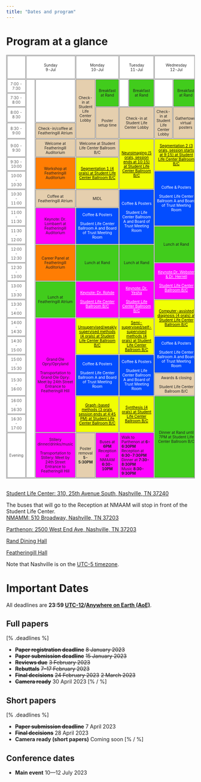```yaml
---
title: "Dates and program"
---
```

# Program at a glance
<style>
#program, #program th, #program td {
    border: 1px solid gray;
    font-size: 85%;
    border-collapse: separate;
    border-spacing: 1px;
    color: #222222;
}
@media (min-width: 1200px) {	
    #program {
        margin-left: -50px;
        margin-right: -50px;
    }
}
#program th, #program td {
  padding: 5px;
  text-align: left;
}
#program div, #program a {
    color: white;
}
#program a:hover {
    text-decoration: underline;
}
#r00{
      background-color: #96B6BD;
 /*   appearance: none;*/
    box-shadow: 0 0 0px 8px gold;

  clip-path: polygon(-20% 0%, 100% 0%, 100% 100%, -20% 100%); /*left*/

}
#r00t{
      background-color: #96B6BD;
        box-shadow: 0 0 0px 8px gold;
        clip-path: polygon(-20% -20%, 100% -20%, 100% 100%, -20% 100%); /*top-left*/
    }


#t01b {
  background-color: #BDC0BF;
    box-shadow: 0 0 0px 8px gold;
  clip-path: polygon(0% 0%, 100% 0%, 100% 120%, 0% 120%); /*bottom*/
  font-weight: 350
}

#t01t {
  background-color: #BDC0BF;
    box-shadow: 0 0 0px 8px gold;
      clip-path: polygon(0% -20%, 100% -20%, 100% 100%, 0% 100%); /*top*/
  font-weight: 350
}
#r00b{
      background-color: #96B6BD;
        box-shadow: 0 0 0px 8px gold;
  clip-path: polygon(-20% 0%, 100% 0%, 100% 120%, -20% 120%); /*bottom--*/
    }

#r01 {
    box-shadow: 0 0 0px 8px gold;
      clip-path: polygon(0% 0%, 120% 0%, 120% 100%, 0% 100%); /*right*/
      border: 1px;
  background-color: #BDC0BF;
  font-weight: 350

}

#r05 {
    box-shadow: 0 0 0px 8px gold;
      clip-path: polygon(0% 0%, 120% 0%, 120% 100%, 0% 100%); /*right*/
      border: 1px;
  background-color: #C4DFB3;
}

#r06 {
    box-shadow: 0 0 0px 8px gold;
      clip-path: polygon(0% 0%, 120% 0%, 120% 100%, 0% 100%); /*right*/
      border: 1px;
  background-color: #F9D368;
}

#r02 {
    box-shadow: 0 0 0px 8px gold;
      clip-path: polygon(0% 0%, 120% 0%, 120% 100%, 0% 100%); /*right*/
      border: 1px;
  background-color: #D9A9BC;
}
#r03 {
    box-shadow: 0 0 0px 8px gold;
      clip-path: polygon(0% 0%, 120% 0%, 120% 100%, 0% 100%); /*right*/
      border: 1px;
  background-color: #CDDFF0;
}
#t00 {
  background-color: #FFFFFF;
  text-align: center
  }
#t01 {
  background-color: #FFFFFF;
  font-weight: 350
}
#clr01 {
  background-color: #E5CFAE; 
}
#clr02 {
  background-color: #41CC1C 
}
#clr03 {
  background-color: #F1FF03
}
#clr04 {
  background-color: #FF7D03
}
#clr05 {
  background-color: #034DFF 
}
#clr06 {
  background-color: #FE03FF 
}
#t01s {
  background-color: #FFFFFF;
}

#cshort_v {
  background-color: #B9A3BE;
}
#clong_v {
  background-color: #B8CEDB;
}

#cmentor {
  background-color: #E8B8A2;
}
#cspecial {
  background-color: #74A1A7;
}
    #cspecial_t{   background-color: #74A1A7; box-shadow: 0 0 0px 8px gold;
      clip-path: polygon(0% -20%, 100% -20%, 100% 100%, 0% 100%); /*top*/
      border: 1px;}
     #cspecial_tr{   background-color: #74A1A7; box-shadow: 0 0 0px 8px gold;
      clip-path: polygon(0% -20%, 120% -20%, 120% 100%, 0% 100%); /*top-right*/
      border: 1px;}
    #cspecial_br{   background-color: #74A1A7; box-shadow: 0 0 0px 8px gold;
      clip-path: polygon(0% 0%, 120% 0%, 120% 120%, 0% 120%); /*bottom-right*/
      border: 1px;}

    #cspecial_b{   background-color: #74A1A7; box-shadow: 0 0 0px 8px gold;
  clip-path: polygon(0% 0%, 100% 0%, 100% 120%, 0% 120%); /*bottom*/
      border: 1px;}

    #title_legend{font-weight:300; font-size: 100%; text-align:left; color:white; padding-left: 6px; padding-right: 6px; white-space: nowrap; }
    #text_legend{font-weight:150; font-size: 80%; text-align:left; padding-left: 6px; }
    #cbreak_r{   background-color: #AEAEAE; box-shadow: 0 0 0px 8px gold;
      clip-path: polygon(0% 0%, 120% 0%, 120% 100%, 0% 100%); /*right*/
      border: 1px;}

    #cbreak{   background-color: #AEAEAE; }
    #cbreak div, #cbreak_r div { color: #222222; }

    #clong_tr{   background-color: #0083AC; box-shadow: 0 0 0px 8px gold;
      clip-path: polygon(0% -20%, 120% -20%, 120% 100%, 0% 100%); /*top-right*/
      border: 1px;}

    #clong_t{   background-color: #0083AC; box-shadow: 0 0 0px 8px gold;
      clip-path: polygon(0% -20%, 100% -20%, 100% 100%, 0% 100%); /*top*/
      border: 1px;}

    #clong_r{   background-color: #0083AC; box-shadow: 0 0 0px 8px gold;
      clip-path: polygon(0% 0%, 120% 0%, 120% 100%, 0% 100%); /*right*/
      border: 1px;}

    #clong{   background-color: #0083AC;}

    #ckeynote_r{   background-color: #016297; box-shadow: 0 0 0px 8px gold;
      clip-path: polygon(0% 0%, 120% 0%, 120% 100%, 0% 100%); /*right*/
      border: 1px;}

    #ckeynote{   background-color: #016297;}

    #cshort_r{   background-color: #82538B; box-shadow: 0 0 0px 8px gold;
      clip-path: polygon(0% 0%, 120% 0%, 120% 100%, 0% 100%); /*right*/
      border: 1px;}

    #cshort{   background-color: #82538B;}

    #cposter_r{   background-color: #248F85; box-shadow: 0 0 0px 8px gold;
      clip-path: polygon(0% 0%, 120% 0%, 120% 100%, 0% 100%); /*right*/
      border: 1px;}

    #cposter_br{   background-color: #248F85; box-shadow: 0 0 0px 8px gold;
      clip-path: polygon(0% 0%, 120% 0%, 120% 120%, 0% 120%); /*bottom-right*/
      border: 1px;}

    #cposter_b{   background-color: #248F85; box-shadow: 0 0 0px 8px gold;
  clip-path: polygon(0% 0%, 100% 0%, 100% 120%, 0% 120%); /*bottom*/
      border: 1px;}

    #cposter{   background-color: #248F85;}

td { 
    border: solid;
    border-width: 1px 0;
}
td:first-child {
  border-top: none;
}
td:last-child {
  border-bottom: none;
}
</style>
<script>
jQuery(document).ready(function($) {
    $('input[type= checkbox ]').click(function() {
        let index = $(this).attr('name').substr(3);
        index--;
        $('table tr').each(function() {
            $('td:eq(' + index + ')',this).toggle();
        });
        $('th.' + $(this).attr('name')).toggle();
    });
});
</script>

<table id="program" cellspacing="0" border="-1">
     <colgroup width="66"></colgroup>
     <colgroup width="65"></colgroup>
     <colgroup width="81"></colgroup>
     <colgroup span="5" width="138"></colgroup>
	 <tr>
		<td id='t01' class='col1' colspan=1 rowspan=1 height="62" width="280" ></td>
        <td id='t00' class='col2' style="text-align: center" align="center" width="300" rowspan=1 colspan=2 valign=center >Sunday<br>9-Jul</td>
        <td id='t00' class='col3' style="text-align: center" align="center" width="300" rowspan=1 colspan=2 valign=center >Monday<br>10-Jul</td>
        <td id='t00' class='col4' style="text-align: center" align="center" width="300" rowspan=1 colspan=2 valign=center >Tuesday<br>11-Jul</td>
        <td id='t00' class='col5' style="text-align: center" align="center" width="300" rowspan=1 colspan=3 valign=center >Wednesday<br>12-Jul</td>
        <td id='t00' class='col6' style="text-align: center" align="center" width="300" rowspan=1 colspan=1 valign=center >Thursday<br>13-Jul</td>
     </tr>
     <tr>
        <td id='t01' class='col1' rowspan=1 height="20" style="text-align: center" valign=center>7:00 - 7:30</td>
        <td id='t01s' class='col2' style="writing-mode: vertical-lr; text-align: center" align="center" valign=middle colspan=1 rowspan=21 width="150"><a href='doctoral.html'>Doctoral Symposium</a></td>
        <td id='t01' class='col2' rowspan=3></td>
        <td id='clr01' class='col3' style="text-align: center" align="center" valign=center colspan=1 rowspan=4>Check-in at Student Life Center Lobby</td>
        <td id='clr02' class='col3' style="text-align: center" align="center" valign=center colspan=1 rowspan=2>Breakfast at Rand</td>
        <td id='t01' class='col4' rowspan=2></td>
        <td id='clr02' class='col4' style="text-align: center" align="center" valign=center colspan=1 rowspan=2>Breakfast at Rand</td> 
        <td id='t01' class='col5' rowspan=2 colspan=2></td>
        <td id='clr02' class='col5' style="text-align: center" align="center" valign=center colspan=1 rowspan=2>Breakfast at Rand</td> 
        <td id='t01' class='col6' rowspan=4></td>
     </tr>
     <tr>
        <td id='t01' class='col1' rowspan=1 height="20" style="text-align: center" valign=center>7:30 - 8:00</td>
     </tr>
     <tr>
        <td id='t01' class='col1' rowspan=1 height="20" style="text-align: center" valign=center>8:00 - 8:30</td>
        <td id='clr01' class='col3' style="text-align: center" align="center" valign=center colspan=1 rowspan=2>Poster setup time</td>
        <td id='clr01' class='col4' rowspan=2 colspan=2 style="text-align: center" align="center" valign=center>Check-in at Student Life Center Lobby</td>
        <td id='clr01' class='col5' rowspan=2 colspan=1 style="text-align: center" align="center" valign=center>Check-in at Student Life Center Lobby</td>
        <td id='clr01' class='col5' rowspan=2 colspan=2 style="text-align: center" align="center" valign=center>Gathertown virtual posters</td>
     </tr>
     <tr>
        <td id='t01' class='col1' rowspan=1 height="20" style="text-align: center" valign=center>8:30 - 9:00</td>
        <td id='clr01' class='col2' rowspan=1 style="text-align: center" align="center" valign=center>Check-in/coffee at Featheringill Atrium</td>
     </tr>
     <tr>
        <td id='t01' class='col1' rowspan=1 height="20" style="text-align: center" valign=center>9:00 - 9:30</td> 
        <td id='clr01' class='col2' rowspan=1 style="text-align: center" align="center" valign=center>Welcome at Featheringill Auditorium</td>
        <td id='clr01' class='col3' rowspan=1 colspan=2 style="text-align: center" align="center" valign=center>Welcome at Student Life Center Ballroom B/C</td>
        <td id='clr03' class='col4' rowspan=3 colspan=2 style="text-align:center" align="center" valign=center><a href='program.html' style='color:black'>Neuroimaging (5 orals, session ends at 10:15) at Student Life Center Ballroom B/C</td>
        <td id='clr03' class='col5' rowspan=2 colspan=3 style="text-align:center" align="center" valign=center><a href='program.html' style='color:black'>Segmentation 2 (3 orals, session starts at 9:15) at Student Life Center Ballroom B/C</td>
        <td id='t01' class='col6' rowspan=9 colspan=1 style="writing-mode: vertical-lr; text-align: center" align="center" valign=center colspan=1><a href="workshop_agenda.html">NVIDIA Workshop at Featheringill Atrium</a></td>
     </tr>
     <tr>
        <td id='t01' class='col1' rowspan=1 height="20" style="text-align: center" valign=center>9:30 - 10:00</td>
        <td id='clr04' class='col2' rowspan=2 style="text-align: center" align="center" valign=center>Workshop at Featheringill Auditorium</td>
        <td id='clr03' class='col2' rowspan=2 colspan=2 style="text-align: center" align="center" valign=center><a href='program.html' style='color:black'>Segmentation 1 (4 orals) at Student Life Center Ballroom B/C</td>
     </tr>
     <tr>
        <td id='t01' class='col1' rowspan=1 height="20" style="text-align: center" valign=center>10:00 - 10:30</td>
        <td id='clr05' class='col5' rowspan=3 colspan=3 style="text-align: center; color: white" align="center" valign=center>Coffee & Posters<br><br>Student Life Center Ballroom A and Board of Trust Meeting Room</td>
     </tr>
     <tr>
        <td id='t01' class='col1' rowspan=1 height="20" style="text-align: center" valign=center>10:30 - 11:00</td> 
        <td id='clr01' class='col2' rowspan=1 style="text-align: center" align="center" valign=center>Coffee at Featheringill Atrium</td>
        <td id='clr01' class='col3' rowspan=1 colspan=2 style="text-align: center" align="center" valign=center>MIDL</td>
        <td id='clr05' class='col4' rowspan=3 colspan=2 style="text-align: center; color: white" align="center" valign=center>Coffee & Posters<br><br>Student Life Center Ballroom A and Board of Trust Meeting Room</td>
     </tr>
     <tr>
        <td id='t01' class='col1' rowspan=1 height="20" style="text-align: center" valign=center>11:00 - 11:30</td>
        <td id='clr06' class='col2' rowspan=2 style="text-align: center" align="center" valign=center>Keynote: Dr. Lombaert at Featheringill Auditorium</td>
        <td id='clr05' class='col3' rowspan=2 colspan=2 style="text-align: center; color: white" align="center" valign=center>Coffee & Posters<br><br>Student Life Center Ballroom A and Board of Trust Meeting Room</td>
     </tr>
     <tr>
        <td id='t01' class='col1' rowspan=1 height="20" style="text-align: center" valign=center>11:30 - 12:00</td>
        <td id='clr02' class='col5' rowspan=2 colspan=3 style="text-align: center" align="center" valign=center>Lunch at Rand</td>
     </tr>
     <tr>
        <td id='t01' class='col1' rowspan=1 height="20" style="text-align: center" valign=center>12:00 - 12:30</td>
        <td id='clr04' class='col2' rowspan=2 style="text-align: center" align="center" valign=center>Career Panel at Featheringill Auditorium</td>
        <td id='clr02' class='col3' rowspan=2 colspan=2 style="text-align: center" align="center" valign=center>Lunch at Rand</td>
        <td id='clr02' class='col4' rowspan=2 colspan=2 style="text-align: center" align="center" valign=center>Lunch at Rand</td>
     </tr>
     <tr>
        <td id='t01' class='col1' rowspan=1 height="20" style="text-align: center" valign=center>12:30 - 13:00</td>
        <td id='clr06' class='col5' rowspan=2 colspan=3 style="text-align: center" align="center" valign=center><a href='keynotes.html' style='color:white'>Keynote Dr. Webster & Dr. Herrell<br><br>Student Life Center Ballroom B/C</td>
     </tr>
     <tr>
        <td id='t01' class='col1' rowspan=1 height="20" style="text-align: center" valign=center>13:00 - 13:30</td> 
        <td id='clr02' class='col2' rowspan=2 style="text-align: center" align="center" valign=center>Lunch at Featheringill Atrium</td>
        <td id='clr06' class='col3' rowspan=2 colspan=2 style="text-align: center" align="center" valign=center><a href='keynotes.html' style='color:white'>Keynote: Dr. Rohde<br><br>Student Life Center Ballroom B/C</td>
        <td id='clr06' class='col4' rowspan=2 colspan=2 style="text-align: center" align="center" valign=center><a href='keynotes.html' style='color:white'>Keynote: Dr. Yesha<br><br>Student Life Center Ballroom B/C</td>
     </tr>
     <tr>
        <td id='t01' class='col1' rowspan=1 height="20" style="text-align: center" valign=center>13:30 - 14:00</td>
        <td id='clr03' class='col5' rowspan=2 colspan=3 style="text-align: center" align="center" valign=center><a href='program.html' style='color:black'>Computer-assisted diagnosis (4 orals) at Student Life Center Ballroom B/C</td>
        <td id='t01' class='col6' rowspan=8></td>
     </tr>
     <tr>
        <td id='t01' class='col1' rowspan=1 height="20" style="text-align: center" valign=center>14:00 - 14:30</td>
        <td id='clr06' class='col2' rowspan=6 style="text-align: center" align="center" valign=center>Grand Ole Opry/Opryland<br><br>Transportation to Grand Ole Opry: Meet by 24th Street Entrance to Featheringill Hill</td>
        <td id='clr03' class='col3' rowspan=2 colspan=2 style="text-align: center" align="center" valign=center><a href='program.html' style='color:black'>Unsupervised/weakly supervised methods (4 orals) at Student Life Center Ballroom B/C</td>
        <td id='clr03' class='col4' rowspan=2 colspan=2 style="text-align: center" align="center" valign=center><a href='program.html' style='color:black'>Semi-supervised/self-supervised methods (4 orals) at Student Life Center Ballroom B/C</td>
     </tr>
     <tr>
        <td id='t01' class='col1' rowspan=1 height="20" style="text-align: center" valign=center>14:30 - 15:00</td>
        <td id='clr05' class='col5' rowspan=2 colspan=3 style="text-align: center; color: white" align="center" valign=center>Coffee & Posters<br><br>Student Life Center Ballroom A and Board of Trust Meeting Room</td>
     </tr>
     <tr>
        <td id='t01' class='col1' rowspan=1 height="20" style="text-align: center" valign=center>15:00 - 15:30</td>
        <td id='clr05' class='col3' rowspan=2 colspan=2 style="text-align: center; color: white" align="center" valign=center>Coffee & Posters<br><br>Student Life Center Ballroom A and Board of Trust Meeting Room</td>
        <td id='clr05' class='col4' rowspan=2 colspan=2 style="text-align: center; color: white" align="center" valign=center>Coffee & Posters<br><br>Student Life Center Ballroom A and Board of Trust Meeting Room</td>
     </tr>
     <tr>
        <td id='t01' class='col1' rowspan=1 height="20" style="text-align: center" valign=center>15:30 - 16:00</td> 
        <td id='clr01' class='col5' rowspan=1 colspan=3 style="text-align: center" align="center" valign=center>Awards & closing<br><br>Student Life Center Ballroom B/C</td>
     </tr>
     <tr>
        <td id='t01' class='col1' rowspan=1 height="20" style="text-align: center" valign=center>16:00 - 16:30</td>
        <td id='clr03' class='col3' rowspan=2 colspan=2 style="text-align: center" align="center" valign=center><a href='program.html' style='color:black'>Graph-based methods (3 orals, session ends at 4:45 PM) at Student Life Center Ballroom B/C</td>
        <td id='clr03' class='col4' rowspan=2 colspan=2 style="text-align: center" align="center" valign=center><a href='program.html' style='color:black'>Synthesis (4 orals) at Student Life Center Ballroom B/C</td>
        <td id='clr02' class='col5' rowspan=3 colspan=3 style="text-align: center" align="center" valign=center>Dinner at Rand until 7PM at Student Life Center Ballroom B/C</td>
     </tr>
     <tr>
        <td id='t01' class='col1' rowspan=1 height="20" style="text-align: center" valign=center>16:30 - 17:00</td> 
     </tr>
     <tr>
        <td id='t01' class='col1' rowspan=1 height="20" style="text-align: center" valign=center>Evening</td>
        <td id='clr06' class='col2' rowspan=1 style="text-align: center" align="center" valign=center>Stillery dinner/drinks/music<br><br>Transportation to Stillery: Meet by 24th Street Entrance to Featheringill Hill</td>
        <td id='clr01' class='col3' rowspan=1 colspan=1 style="text-align: center" align="center" valign=center>Poster removal <strong>5-5:30PM</strong></td>
        <td id='clr06' class='col3' rowspan=1 colspan=1 style="text-align: center" align="center" valign=center>Buses at <strong>6PM</strong><br>Reception at NMAAM <strong>6:30-10PM</strong></td>
    <td id='clr06' class='col4' rowspan=1 colspan=2 style="text=align: center" align="center" valign=center>Walk to Parthenon at <strong>6-6:30PM</strong><br>Reception at <strong>6:30-7:30PM</strong><br>Dinner at <strong>7:30-8:30PM</strong><br>Music <strong>8:30-9:30PM</strong></td>
     </tr>
</table>

<br><a href="https://goo.gl/maps/RST8v5mrsRLp43vv7">Student Life Center: 310, 25th Avenue South, Nashville, TN 37240</a><br>

The buses that will go to the Reception at NMAAM will stop in front of the Student Life Center.<br>
<a href="https://goo.gl/maps/tiaWtWRMnmbs1fCx7">NMAMM: 510 Broadway, Nashville, TN 37203</a><br>

<a href="https://goo.gl/maps/K5P3wbDXpSRrATcD8">Parthenon: 2500 West End Ave, Nashville, TN 37203</a><br>

<a href="https://goo.gl/maps/BibtMigmEVRTxZTm9">Rand Dining Hall</a><br>

<a href="https://goo.gl/maps/kgsXjChubP9QYb7D6">Featheringill Hall</a><br>

Note that Nashville is on the [UTC-5 timezone](https://www.timeanddate.com/time/zone/usa/nashville).

# Important Dates
All deadlines are **23:59 [UTC-12](https://www.timeanddate.com/time/zones/aoe)/[Anywhere on Earth (AoE)](https://en.wikipedia.org/wiki/Anywhere_on_Earth)**.
## Full papers
[% .deadlines %]
* **<s>Paper registration deadline</s>** <s>8 January 2023</s>
* **<s>Paper submission deadline</s>** <s>15 January 2023</s>
* **<s>Reviews due</s>** <s>3 February 2023</s>
* **<s>Rebuttals</s>** <s>7&ndash;17 February 2023</s>
* **<s>Final decisions</s>** <s>24 February 2023</s> <s>2 March 2023</s>
* **<s>Camera ready</s>** 30 April 2023
[% / %]

## Short papers
[% .deadlines %]
* **<s>Paper submission deadline</s>** 7 April 2023
* **<s>Final decisions</s>** 28 April 2023
* **Camera ready (short papers)** Coming soon
[% / %]

## Conference dates
* **Main event**  10—12 July 2023
